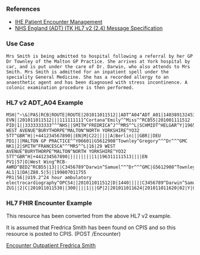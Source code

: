 
### References

- [IHE Patient Encounter Management](https://profiles.ihe.net/ITI/TF/Volume1/ch-14.html#14.5.2)
- <a href="HSCIC ITK HL7 V2 Message Specifications.pdf" target="_blank">NHS England (ADT) ITK HL7 v2 (2.4) Message Specification</a>

### Use Case

`Mrs Smith is being admitted to hospital following a referral by her GP Dr Townley of the Malton GP Practice. She arrives at York hospital by car, and is put under the care of Dr. Darwin, who also attends to Mrs Smith. Mrs Smith is admitted for an inpatient spell under the speciality General Medicine. She has a recorded allergy to an anaesthetic agent and has been diagnosed with stress incontinence. A colonic examination procedure is then performed.`

### HL7 v2 ADT_A04 Example

```
MSH|^~\&|PAS|RCB|ROUTE|ROUTE|201011011512||ADT^A04^ADT_A01|14038913245354|P|2.4||201011011512|||GBR|UNICODE|EN||iTKv1.0
EVN||201011011512|||111111111^Cortana^Emily^^Miss^^RCB55|201001111512
PID|1||3333333333^^^NHS||SMITH^FREDRICA^J^^MRS^^L|SCHMIDT^HELGAR^Y|196512131515|2|||29 WEST AVENUE^BURYTHORPE^MALTON^NORTH YORKSHIRE^YO32 5TT^GBR^H||+441234567890||EN|M|C22|||||A|Berlin|||GBR||DEU
PD1|||MALTON GP PRACTICE^^Y06601|G5612908^Townley^Gregory^^^Dr^^^GMC
NK1|2|SMITH^FRANCESCA^^^MRS^^L|16|29 WEST AVENUE^BURYTHORPE^MALTON^NORTH YORKSHIRE^YO32 5TT^GBR^H|+441234567890||||||||||1|196311111513||||EN
PV1|57|O|West Wing^RCB-AWRD^BED2^RCB55|13|||C3456789^Darwin^Samuel^^^Dr^^^GMC|G5612908^Townley^Gregory^^^Dr^^^GMC|C3456789^Darwin^Samuel^^^Dr^^^GMC|300||||19|||C3456789^Darwin^Samuel^^^Dr^^^GMC|OUTPATIENT|2141^^^VISITID|||||||||||||||||||||||||201011011600
AL1|1|DA|Z88.5|5||199807011755
PR1|56||U19.2^24 hour ambulatory electrocardiography^OPCS4||201011011512|D|1440|||||C3456789^Darwin^Samuel^^^Dr^^^GMC|C3
ZU1||2|C|201011011530||300||||1|||GP|2|201011011624|201011011620|02|Y|0
```

### HL7 FHIR Encounter Example

This resource has been converted from the above HL7 v2 example.

It is assumed that Fredrica Smith has been found on CPIS and so this resource is posted to CPIS. (POST /Encounter)

[Encounter Outpatient Fredrica Smith](Encounter-outpatient-fredrica-smith.html)



